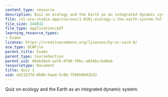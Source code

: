 ```yaml
---
content_type: resource
description: Quiz on ecology and the Earth as an integrated dynamic system.
file: /ol-ocw-studio-app/courses/1-018j-ecology-i-the-earth-system-fall-2009/dd13237d0b8b5aad5c667566b0692b32_MIT1_018JF09_study_1.pdf
file_size: 244832
file_type: application/pdf
learning_resource_types:
- Exams
license: https://creativecommons.org/licenses/by-nc-sa/4.0/
ocw_type: OCWFile
parent_title: Exams
parent_type: CourseSection
parent_uid: 88eb26e4-aaf6-0f90-f0bc-a834bccbd0ab
resourcetype: Document
title: Quiz 1
uid: dd13237d-0b8b-5aad-5c66-7566b0692b32
---
```

Quiz on ecology and the Earth as an integrated dynamic system.
